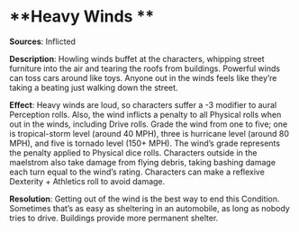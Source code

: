 # **Heavy Winds **
**Sources**: Inflicted

**Description**: Howling winds buffet at the characters,
whipping street furniture into the air and tearing the roofs
from buildings. Powerful winds can toss cars around like
toys. Anyone out in the winds feels like they’re taking a
beating just walking down the street.

**Effect**: Heavy winds are loud, so characters suffer a -3
modifier to aural Perception rolls. Also, the wind inflicts a
penalty to all Physical rolls when out in the winds, including Drive rolls. Grade the wind from one to five; one is
tropical-storm level (around 40 MPH), three is hurricane
level (around 80 MPH), and five is tornado level (150+
MPH). The wind’s grade represents the penalty applied to
Physical dice rolls. Characters outside in the maelstrom
also take damage from flying debris, taking bashing damage each turn equal to the wind’s rating. Characters can
make a reflexive Dexterity + Athletics roll to avoid damage.

**Resolution**: Getting out of the wind is the best way
to end this Condition. Sometimes that’s as easy as sheltering in
an automobile, as long as nobody tries to drive. Buildings
provide more permanent shelter.